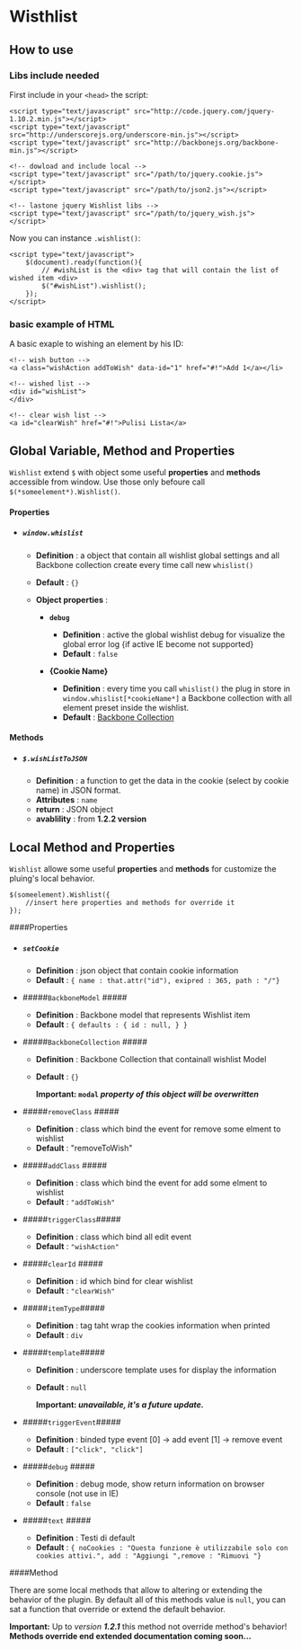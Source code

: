 Wisthlist
==========

How to use
----------

### Libs include needed


First include in your `<head>` the script:

    <script type="text/javascript" src="http://code.jquery.com/jquery-1.10.2.min.js"></script>
	<script type="text/javascript" src="http://underscorejs.org/underscore-min.js"></script>
	<script type="text/javascript" src="http://backbonejs.org/backbone-min.js"></script>
	
	<!-- dowload and include local -->
	<script type="text/javascript" src="/path/to/jquery.cookie.js"></script>
	<script type="text/javascript" src="/path/to/json2.js"></script>
	
	<!-- lastone jquery Wishlist libs -->
	<script type="text/javascript" src="/path/to/jquery_wish.js"></script>`

Now you can instance `.wishlist()`: 

	<script type="text/javascript">
		$(document).ready(function(){
			// #wishList is the <div> tag that will contain the list of wished item <div>
			$("#wishList").wishlist();
		});
	</script>

### basic example of HTML

A basic exaple to wishing an element by his ID:

	<!-- wish button -->
	<a class="wishAction addToWish" data-id="1" href="#!">Add 1</a></li>
	
	<!-- wished list -->
	<div id="wishList">
	</div>
	
	<!-- clear wish list -->
	<a id="clearWish" href="#!">Pulisi Lista</a>
	
Global Variable, Method and Properties
---------

`Wishlist` extend `$` with object some useful **properties** and **methods** accessible from window.
Use those only befoure call `$(*someelement*).Wishlist()`.

#### Properties
* ##### `window.whislist` #####

	+   **Definition** : a object that contain all wishlist global settings and all Backbone collection create every time call new `whislist()`
	+   **Default** : `{}`
	+   **Object properties** :
	
		- **`debug`** 
		
			+   **Definition** : active the global wishlist debug for visualize the global error log {if active IE become not supported}
			+   **Default** : `false`
			
		-  **{Cookie Name}**
		
			+   **Definition** : every time you call `whislist()` the plug in store in `window.whislist[*cookieName*]` a Backbone collection with all element preset inside the wishlist.
			+   **Default** : [Backbone Collection](http://backbonejs.org/#Collection 'See Domcumentation')


#### Methods
* ##### `$.wishListToJSON` #####

	+   **Definition** : a function to get the data in the cookie (select by cookie name) in JSON format.
	+   **Attributes** : `name`
	+   **return** : JSON object
    +   **avablility** : from **1.2.2 version**
	

Local Method and Properties
---------

`Wishlist` allowe some useful **properties** and **methods** for customize the pluing's local behavior.

	$(someelement).Wishlist({
		//insert here properties and methods for override it
	});

####Properties
* ##### `setCookie` #####

	+   **Definition** : json object that contain cookie information
	+   **Default** : `{ name : that.attr("id"), exipred : 365, path : "/"}`

* #####`BackboneModel` #####

	+   **Definition** : Backbone model that represents Wishlist item
	+   **Default** :  `{ defaults : { id : null, } }`

* #####`BackboneCollection` #####

	+   **Definition** : Backbone Collection that containall wishlist Model
	+   **Default** :  `{}`
    
        **Important: `modal` _property of this object will be overwritten_**

* #####`removeClass` #####

	+   **Definition** : class which bind the event for remove some elment to wishlist
	+   **Default** :  "removeToWish"

* #####`addClass` #####

	+   **Definition** : class which bind the event for add some elment to wishlist
	+   **Default** :  `"addToWish"`

* #####`triggerClass`#####

	+   **Definition** : class which bind all edit event
	+   **Default** :  `"wishAction"`

* #####`clearId` #####

	+   **Definition** : id which bind for clear wishlist
	+   **Default** :  `"clearWish"`
    
* #####`itemType`#####

    +   **Definition** : tag taht wrap the cookies information when printed
	+   **Default** :  `div`
    
* #####`template`#####

    +   **Definition** : underscore template uses for display the information
	+   **Default** :  `null`
    
        **Important: _unavailable, it's a future update._**


* #####`triggerEvent`#####

	+   **Definition** : binded type event [0] -> add event [1] -> remove event
	+   **Default** :  `["click", "click"]`

* #####`debug` #####

	+   **Definition** : debug mode, show return information on browser console (not use in IE)
	+   **Default** :  `false`

* #####`text` #####

	+   **Definition** : Testi di default
	+   **Default** :  `{ noCookies : "Questa funzione è utilizzabile solo con cookies attivi.", add : "Aggiungi ",remove : "Rimuovi "}`

####Method

There are some local methods that allow to altering or extending the behavior of the plugin. By default all of this methods value is `null`, you can sat a function that override or extend the default behavior.

**Important:** Up to *version **1.2.1*** this method not override method's behavior!
**Methods override end extended documentation coming soon...**
